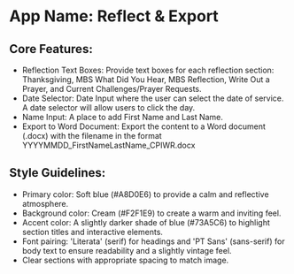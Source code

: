 # **App Name**: Reflect & Export

## Core Features:

- Reflection Text Boxes: Provide text boxes for each reflection section: Thanksgiving, MBS What Did You Hear, MBS Reflection, Write Out a Prayer, and Current Challenges/Prayer Requests.
- Date Selector: Date Input where the user can select the date of service. A date selector will allow users to click the day.
- Name Input: A place to add First Name and Last Name.
- Export to Word Document: Export the content to a Word document (.docx) with the filename in the format YYYYMMDD_FirstNameLastName_CPIWR.docx

## Style Guidelines:

- Primary color: Soft blue (#A8D0E6) to provide a calm and reflective atmosphere.
- Background color: Cream (#F2F1E9) to create a warm and inviting feel.
- Accent color: A slightly darker shade of blue (#73A5C6) to highlight section titles and interactive elements.
- Font pairing: 'Literata' (serif) for headings and 'PT Sans' (sans-serif) for body text to ensure readability and a slightly vintage feel.
- Clear sections with appropriate spacing to match image.